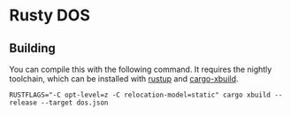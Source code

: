 Rusty DOS
=========

Building
--------

You can compile this with the following command. 
It requires the nightly toolchain, which can be installed with [rustup](https://rustup.rs/) and [cargo-xbuild](https://github.com/rust-osdev/cargo-xbuild).

```
RUSTFLAGS="-C opt-level=z -C relocation-model=static" cargo xbuild --release --target dos.json
```
